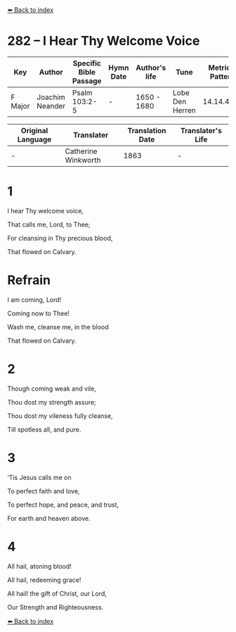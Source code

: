 [⬅️ Back to index](../README.md)

# 282 – I Hear Thy Welcome Voice

Key | Author   | Specific Bible Passage     |Hymn Date |Author's life |Tune |Metrical Pattern   |Composer/Source                                                                                        
-- | --------- | ---------------------------|----------|--------------|-----|-------------------|-------------   
F Major  | Joachim Neander      | Psalm 103:2-5 | -  | 1650 - 1680 | Lobe Den Herren | 14.14.4.7.8 | Chorale Book for England, 1863 

Original Language | Translater | Translation Date   | Translater's Life     
----------------- | --------- | --------------------|-------------   
\-  | Catherine Winkworth      | 1863 | -  | 1827 - 1878 



# 1

I hear Thy welcome voice,

That calls me, Lord, to Thee;

For cleansing in Thy precious blood,

That flowed on Calvary.



# Refrain

I am coming, Lord!

Coming now to Thee!

Wash me, cleanse me, in the blood

That flowed on Calvary.



# 2

Though coming weak and vile,

Thou dost my strength assure;

Thou dost my vileness fully cleanse,

Till spotless all, and pure.



# 3

‘Tis Jesus calls me on

To perfect faith and love,

To perfect hope, and peace, and trust,

For earth and heaven above.



# 4

All hail, atoning blood!

All hail, redeeming grace!

All hail! the gift of Christ, our Lord,

Our Strength and Righteousness.

[⬅️ Back to index](../README.md)
